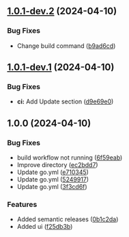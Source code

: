 ## [1.0.1-dev.2](https://github.com/crimera/nyaa-magnet-extractor/compare/v1.0.1-dev.1...v1.0.1-dev.2) (2024-04-10)


### Bug Fixes

* Change build command ([b9ad6cd](https://github.com/crimera/nyaa-magnet-extractor/commit/b9ad6cdeaa758baf4223bac4e5cc5626f13b48aa))

## [1.0.1-dev.1](https://github.com/crimera/nyaa-magnet-extractor/compare/v1.0.0...v1.0.1-dev.1) (2024-04-10)


### Bug Fixes

* **ci:** Add Update section ([d9e69e0](https://github.com/crimera/nyaa-magnet-extractor/commit/d9e69e0b2c41c1366f1b2c12f75f209cbc5cda61))

## 1.0.0 (2024-04-10)


### Bug Fixes

* build workflow not running ([6f59eab](https://github.com/crimera/nyaa-magnet-extractor/commit/6f59eab27e60c67fa61970ec134e7377febe4bf8))
* Improve directory ([ec2bdd7](https://github.com/crimera/nyaa-magnet-extractor/commit/ec2bdd72cb454a06b0a5f76b62e99e76be998312))
* Update go.yml ([e710345](https://github.com/crimera/nyaa-magnet-extractor/commit/e710345d9dd5ef3a42591626cf99a471490b9fc9))
* Update go.yml ([5249917](https://github.com/crimera/nyaa-magnet-extractor/commit/524991727900e21d90d06a3aa91fd347ae712850))
* Update go.yml ([3f3cd6f](https://github.com/crimera/nyaa-magnet-extractor/commit/3f3cd6f42fd789c003007c1df0ed469172744d61))


### Features

* Added semantic releases ([0b1c2da](https://github.com/crimera/nyaa-magnet-extractor/commit/0b1c2dabd25443db1b89ad9734b2cdcb8a2ad66c))
* Added ui ([f25db3b](https://github.com/crimera/nyaa-magnet-extractor/commit/f25db3b8ad7fc071eda3d7a3e7292465768f4ad7))
